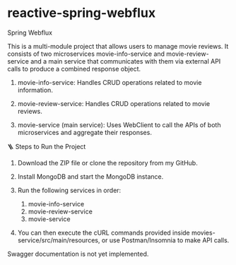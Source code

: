 # reactive-spring-webflux
Spring Webflux

This is a multi-module project that allows users to manage movie reviews.
It consists of two microservices movie-info-service and movie-review-service and a main service that communicates with them via external API calls to produce a combined response object.

1) movie-info-service: Handles CRUD operations related to movie information.

2) movie-review-service: Handles CRUD operations related to movie reviews.

3) movie-service (main service): Uses WebClient to call the APIs of both microservices and aggregate their responses.

🪜 Steps to Run the Project

1) Download the ZIP file or clone the repository from my GitHub.

2) Install MongoDB and start the MongoDB instance.

3) Run the following services in order:

   1) movie-info-service
   2) movie-review-service 
   3) movie-service

4) You can then execute the cURL commands provided inside movies-service/src/main/resources,
or use Postman/Insomnia to make API calls.

Swagger documentation is not yet implemented.